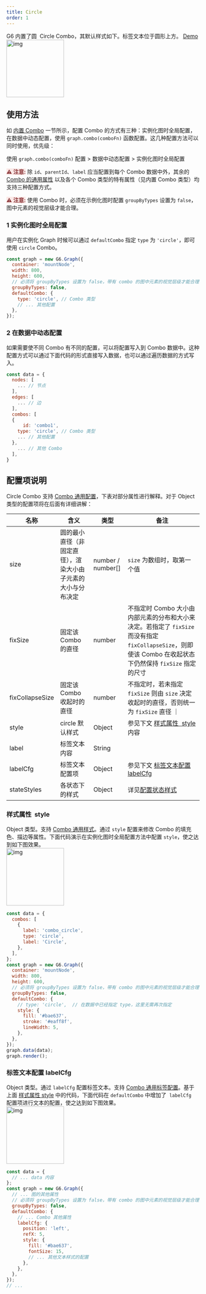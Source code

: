 ```yaml
---
title: Circle
order: 1
---
```


G6 内置了圆  Circle Combo，其默认样式如下。标签文本位于圆形上方。 <a href='/zh/examples/item/defaultCombos#circle' target='_blank'>Demo</a> <br /> <img src='https://gw.alipayobjects.com/mdn/rms_f8c6a0/afts/img/A*ijeuQoiH0JUAAAAAAAAAAABkARQnAQ' width=150 alt='img'/>

## 使用方法

如 [内置 Combo](/zh/docs/manual/middle/elements/combos/default-combo) 一节所示，配置 Combo 的方式有三种：实例化图时全局配置，在数据中动态配置，使用 `graph.combo(comboFn)` 函数配置。这几种配置方法可以同时使用，优先级：

使用 `graph.combo(comboFn)` 配置 > 数据中动态配置 > 实例化图时全局配置

<span style="background-color: rgb(251, 233, 231); color: rgb(139, 53, 56)"><strong>⚠️ 注意:</strong></span> 除 `id`、`parentId`、`label` 应当配置到每个 Combo 数据中外，其余的 [Combo 的通用属性](#/zh/docs/manual/middle/elements/combos/default-combo#combo-的通用属性) 以及各个 Combo 类型的特有属性（见内置 Combo 类型）均支持三种配置方式。

<span style="background-color: rgb(251, 233, 231); color: rgb(139, 53, 56)"><strong>⚠️ 注意:</strong></span> 使用 Combo 时，必须在示例化图时配置 `groupByTypes` 设置为 `false`，图中元素的视觉层级才能合理。

### 1 实例化图时全局配置

用户在实例化 Graph 时候可以通过 `defaultCombo` 指定 `type` 为 `'circle'`，即可使用 `circle` Combo。

```javascript
const graph = new G6.Graph({
  container: 'mountNode',
  width: 800,
  height: 600,
  // 必须将 groupByTypes 设置为 false，带有 combo 的图中元素的视觉层级才能合理
  groupByTypes: false,
  defaultCombo: {
    type: 'circle', // Combo 类型
    // ... 其他配置
  },
});
```

### 2 在数据中动态配置

如果需要使不同 Combo 有不同的配置，可以将配置写入到 Combo 数据中。这种配置方式可以通过下面代码的形式直接写入数据，也可以通过遍历数据的方式写入。

```javascript
const data = {
  nodes: [
    ... // 节点
  ],
  edges: [
    ... // 边
  ],
  combos: [
  {
	  id: 'combo1',
    type: 'circle', // Combo 类型
    ... // 其他配置
  },
    ... // 其他 Combo
  ],
}
```

## 配置项说明

Circle Combo 支持 [Combo 通用配置](/zh/docs/manual/middle/elements/combos/default-combo#combo-的通用属性)，下表对部分属性进行解释。对于 Object 类型的配置项将在后面有详细讲解：<br />

| 名称 | 含义 | 类型 | 备注 |
| --- | --- | --- | --- |
| size | 圆的最小直径（非固定直径），渲染大小由子元素的大小与分布决定 | number / number[] | `size` 为数组时，取第一个值 |
| fixSize | 固定该 Combo 的直径 | number | 不指定时 Combo 大小由内部元素的分布和大小来决定。若指定了 `fixSize` 而没有指定 `fixCollapseSize`，则即使该 Combo 在收起状态下仍然保持 `fixSize` 指定的尺寸 |
| fixCollapseSize | 固定该 Combo 收起时的直径 | number | 不指定时，若未指定 `fixSize` 则由 `size` 决定收起时的直径，否则统一为 `fixSize` 直径 ｜ |
| style | circle 默认样式 | Object | 参见下文 [样式属性  style](#样式属性-style) 内容 |
| label | 标签文本内容 | String |  |
| labelCfg | 标签文本配置项 | Object | 参见下文 [标签文本配置 labelCfg](#标签文本配置-labelcfg) |
| stateStyles | 各状态下的样式 | Object | 详见[配置状态样式](/zh/docs/manual/middle/states/state#配置-state-样式) |

### 样式属性  style

Object 类型。支持 [Combo 通用样式](/zh/docs/manual/middle/elements/combos/default-combo#样式属性-style)。通过 `style` 配置来修改 Combo 的填充色、描边等属性。下面代码演示在实例化图时全局配置方法中配置 `style`，使之达到如下图效果。<br /> <img src='https://gw.alipayobjects.com/mdn/rms_f8c6a0/afts/img/A*ydTKSqv-lh4AAAAAAAAAAABkARQnAQ' width=150 alt='img'/>

```javascript
const data = {
  combos: [
    {
      label: 'combo_circle',
      type: 'circle',
      label: 'Circle',
    },
  ],
};
const graph = new G6.Graph({
  container: 'mountNode',
  width: 800,
  height: 600,
  // 必须将 groupByTypes 设置为 false，带有 combo 的图中元素的视觉层级才能合理
  groupByTypes: false,
  defaultCombo: {
    // type: 'circle',  // 在数据中已经指定 type，这里无需再次指定
    style: {
      fill: '#bae637',
      stroke: '#eaff8f',
      lineWidth: 5,
    },
  },
});
graph.data(data);
graph.render();
```

### 标签文本配置 labelCfg

Object 类型。通过 `labelCfg` 配置标签文本。支持 [Combo 通用标签配置](/zh/docs/manual/middle/elements/combos/default-combo/#标签文本-label-及其配置-labelcfg)。基于上面 [样式属性 style](#样式属性-style) 中的代码，下面代码在 `defaultCombo` 中增加了  `labelCfg`  配置项进行文本的配置，使之达到如下图效果。<br /><img src='https://gw.alipayobjects.com/mdn/rms_f8c6a0/afts/img/A*oQnLQZ__8K0AAAAAAAAAAABkARQnAQ' width=150 alt='img'/>

```javascript
const data = {
  // ... data 内容
};
const graph = new G6.Graph({
  // ... 图的其他属性
  // 必须将 groupByTypes 设置为 false，带有 combo 的图中元素的视觉层级才能合理
  groupByTypes: false,
  defaultCombo: {
    // ... Combo 其他属性
    labelCfg: {
      position: 'left',
      refX: 5,
      style: {
        fill: '#bae637',
        fontSize: 15,
        // ... 其他文本样式的配置
      },
    },
  },
});
// ...
```
